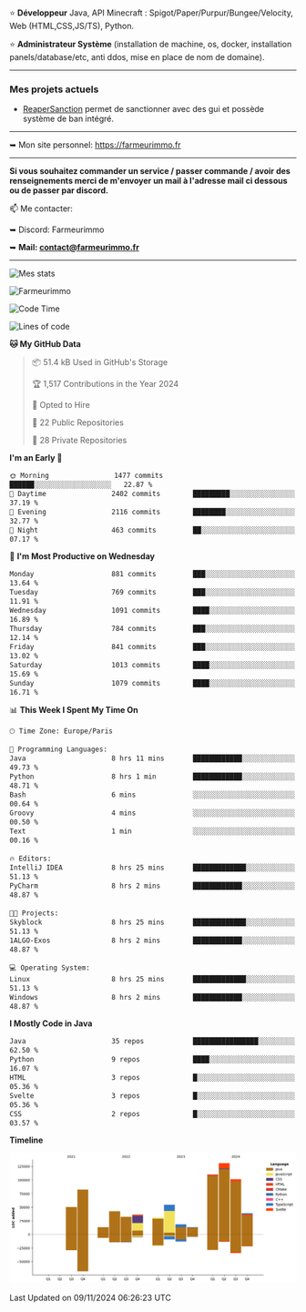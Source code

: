 ⭐ **Développeur** Java, API Minecraft : Spigot/Paper/Purpur/Bungee/Velocity, Web (HTML,CSS,JS/TS), Python.

⭐ **Administrateur Système** (installation de machine, os, docker, installation panels/database/etc, anti ddos, mise en place de nom de domaine).

---

### Mes projets actuels
- [ReaperSanction](https://www.spigotmc.org/resources/reapersanction.89580/) permet de sanctionner avec des gui et possède système de ban intégré.

---

➥ Mon site personnel: https://farmeurimmo.fr

---

**Si vous souhaitez commander un service / passer commande / avoir des renseignements merci de m'envoyer un mail à l'adresse mail ci dessous ou de passer par discord.**

📫 Me contacter:
 
   ➥ Discord: Farmeurimmo
   
   ➥ **Mail: contact@farmeurimmo.fr**

---

![Mes stats](https://github-readme-stats.farmeurimmo.fr/api?username=Farmeurimmo&count_private=true&show_icons=true&theme=radical)

<img src="https://komarev.com/ghpvc/?username=Farmeurimmo" alt="Farmeurimmo" />

<!--START_SECTION:waka-->
![Code Time](http://img.shields.io/badge/Code%20Time-1%2C654%20hrs%2027%20mins-blue)

![Lines of code](https://img.shields.io/badge/From%20Hello%20World%20I%27ve%20Written-756.1%20thousand%20lines%20of%20code-blue)

**🐱 My GitHub Data** 

> 📦 51.4 kB Used in GitHub's Storage 
 > 
> 🏆 1,517 Contributions in the Year 2024
 > 
> 💼 Opted to Hire
 > 
> 📜 22 Public Repositories 
 > 
> 🔑 28 Private Repositories 
 > 
**I'm an Early 🐤** 

```text
🌞 Morning                1477 commits        ██████░░░░░░░░░░░░░░░░░░░   22.87 % 
🌆 Daytime                2402 commits        █████████░░░░░░░░░░░░░░░░   37.19 % 
🌃 Evening                2116 commits        ████████░░░░░░░░░░░░░░░░░   32.77 % 
🌙 Night                  463 commits         ██░░░░░░░░░░░░░░░░░░░░░░░   07.17 % 
```
📅 **I'm Most Productive on Wednesday** 

```text
Monday                   881 commits         ███░░░░░░░░░░░░░░░░░░░░░░   13.64 % 
Tuesday                  769 commits         ███░░░░░░░░░░░░░░░░░░░░░░   11.91 % 
Wednesday                1091 commits        ████░░░░░░░░░░░░░░░░░░░░░   16.89 % 
Thursday                 784 commits         ███░░░░░░░░░░░░░░░░░░░░░░   12.14 % 
Friday                   841 commits         ███░░░░░░░░░░░░░░░░░░░░░░   13.02 % 
Saturday                 1013 commits        ████░░░░░░░░░░░░░░░░░░░░░   15.69 % 
Sunday                   1079 commits        ████░░░░░░░░░░░░░░░░░░░░░   16.71 % 
```


📊 **This Week I Spent My Time On** 

```text
🕑︎ Time Zone: Europe/Paris

💬 Programming Languages: 
Java                     8 hrs 11 mins       ████████████░░░░░░░░░░░░░   49.73 % 
Python                   8 hrs 1 min         ████████████░░░░░░░░░░░░░   48.71 % 
Bash                     6 mins              ░░░░░░░░░░░░░░░░░░░░░░░░░   00.64 % 
Groovy                   4 mins              ░░░░░░░░░░░░░░░░░░░░░░░░░   00.50 % 
Text                     1 min               ░░░░░░░░░░░░░░░░░░░░░░░░░   00.16 % 

🔥 Editors: 
IntelliJ IDEA            8 hrs 25 mins       █████████████░░░░░░░░░░░░   51.13 % 
PyCharm                  8 hrs 2 mins        ████████████░░░░░░░░░░░░░   48.87 % 

🐱‍💻 Projects: 
Skyblock                 8 hrs 25 mins       █████████████░░░░░░░░░░░░   51.13 % 
1ALGO-Exos               8 hrs 2 mins        ████████████░░░░░░░░░░░░░   48.87 % 

💻 Operating System: 
Linux                    8 hrs 25 mins       █████████████░░░░░░░░░░░░   51.13 % 
Windows                  8 hrs 2 mins        ████████████░░░░░░░░░░░░░   48.87 % 
```

**I Mostly Code in Java** 

```text
Java                     35 repos            ████████████████░░░░░░░░░   62.50 % 
Python                   9 repos             ████░░░░░░░░░░░░░░░░░░░░░   16.07 % 
HTML                     3 repos             █░░░░░░░░░░░░░░░░░░░░░░░░   05.36 % 
Svelte                   3 repos             █░░░░░░░░░░░░░░░░░░░░░░░░   05.36 % 
CSS                      2 repos             █░░░░░░░░░░░░░░░░░░░░░░░░   03.57 % 
```



**Timeline**

![Lines of Code chart](https://raw.githubusercontent.com/Farmeurimmo/Farmeurimmo/main/assets/bar_graph.png)


 Last Updated on 09/11/2024 06:26:23 UTC
<!--END_SECTION:waka-->
